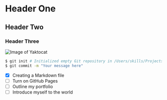 # Header One
## Header Two
### Header Three


![Image of Yaktocat](https://octodex.github.com/images/yaktocat.png)


```bash
$ git init # Initialized empty Git repository in /Users/skills/Projects/recipe-repository/.git/
$ git commit -m "Your message here"
```

- [x] Creating a Markdown file
- [ ] Turn on GitHub Pages
- [ ] Outline my portfolio
- [ ] Introduce myself to the world
